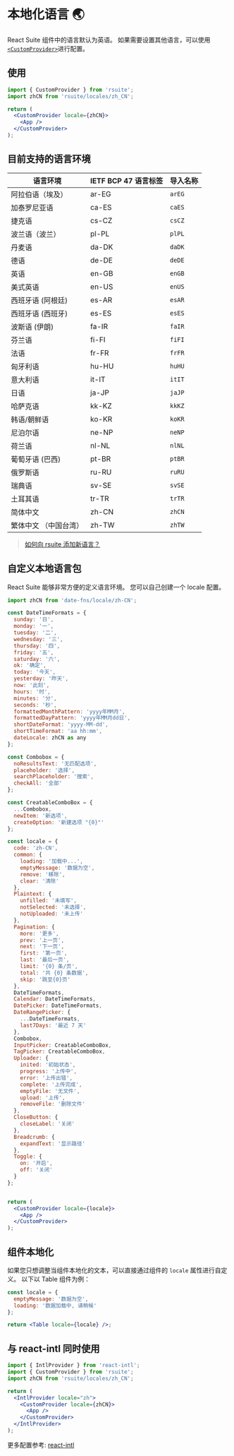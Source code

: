 # 本地化语言 🌏

React Suite 组件中的语言默认为英语。 如果需要设置其他语言，可以使用 [`<CustomProvider>`](/zh/components/custom-provider/)进行配置。

## 使用

```jsx
import { CustomProvider } from 'rsuite';
import zhCN from 'rsuite/locales/zh_CN';

return (
  <CustomProvider locale={zhCN}>
    <App />
  </CustomProvider>
);
```

<!--{include:`example.md`}-->

## 目前支持的语言环境

| 语言环境              | IETF BCP 47 语言标签 | 导入名称 |
| --------------------- | -------------------- | -------- |
| 阿拉伯语（埃及）      | ar-EG                | `arEG`   |
| 加泰罗尼亚语          | ca-ES                | `caES`   |
| 捷克语                | cs-CZ                | `csCZ`   |
| 波兰语（波兰）         | pl-PL                | `plPL` |
| 丹麦语                | da-DK                | `daDK`   |
| 德语                  | de-DE                | `deDE`   |
| 英语                  | en-GB                | `enGB`   |
| 美式英语              | en-US                | `enUS`   |
| 西班牙语 (阿根廷)     | es-AR                | `esAR`   |
| 西班牙语 (西班牙)     | es-ES                | `esES`   |
| 波斯语 (伊朗)         | fa-IR                | `faIR`   |
| 芬兰语                | fi-FI                | `fiFI`   |
| 法语                  | fr-FR                | `frFR`   |
| 匈牙利语              | hu-HU                | `huHU`   |
| 意大利语              | it-IT                | `itIT`   |
| 日语                  | ja-JP                | `jaJP`   |
| 哈萨克语              | kk-KZ                | `kkKZ`   |
| 韩语/朝鲜语           | ko-KR                | `koKR`   |
| 尼泊尔语              | ne-NP                | `neNP`   |
| 荷兰语                | nl-NL                | `nlNL`   |
| 葡萄牙语 (巴西)       | pt-BR                | `ptBR`   |
| 俄罗斯语              | ru-RU                | `ruRU`   |
| 瑞典语                | sv-SE                | `svSE`   |
| 土耳其语              | tr-TR                | `trTR`   |
| 简体中文              | zh-CN                | `zhCN`   |
| 繁体中文 （中国台湾） | zh-TW                | `zhTW`   |

> [如何向 rsuite 添加新语言？](https://github.com/rsuite/rsuite/discussions/2927)

## 自定义本地语言包

React Suite 能够非常方便的定义语言环境。 您可以自己创建一个 locale 配置。

```jsx
import zhCN from 'date-fns/locale/zh-CN';

const DateTimeFormats = {
  sunday: '日',
  monday: '一',
  tuesday: '二',
  wednesday: '三',
  thursday: '四',
  friday: '五',
  saturday: '六',
  ok: '确定',
  today: '今天',
  yesterday: '昨天',
  now: '此刻',
  hours: '时',
  minutes: '分',
  seconds: '秒',
  formattedMonthPattern: 'yyyy年MM月',
  formattedDayPattern: 'yyyy年MM月dd日',
  shortDateFormat: 'yyyy-MM-dd',
  shortTimeFormat: 'aa hh:mm',
  dateLocale: zhCN as any
};

const Combobox = {
  noResultsText: '无匹配选项',
  placeholder: '选择',
  searchPlaceholder: '搜索',
  checkAll: '全部'
};

const CreatableComboBox = {
  ...Combobox,
  newItem: '新选项',
  createOption: '新建选项 "{0}"'
};

const locale = {
  code: 'zh-CN',
  common: {
    loading: '加载中...',
    emptyMessage: '数据为空',
    remove: '移除',
    clear: '清除'
  },
  Plaintext: {
    unfilled: '未填写',
    notSelected: '未选择',
    notUploaded: '未上传'
  },
  Pagination: {
    more: '更多',
    prev: '上一页',
    next: '下一页',
    first: '第一页',
    last: '最后一页',
    limit: '{0} 条/页',
    total: '共 {0} 条数据',
    skip: '跳至{0}页'
  },
  DateTimeFormats,
  Calendar: DateTimeFormats,
  DatePicker: DateTimeFormats,
  DateRangePicker: {
    ...DateTimeFormats,
    last7Days: '最近 7 天'
  },
  Combobox,
  InputPicker: CreatableComboBox,
  TagPicker: CreatableComboBox,
  Uploader: {
    inited: '初始状态',
    progress: '上传中',
    error: '上传出错',
    complete: '上传完成',
    emptyFile: '无文件',
    upload: '上传',
    removeFile: '删除文件'
  },
  CloseButton: {
    closeLabel: '关闭'
  },
  Breadcrumb: {
    expandText: '显示路径'
  },
  Toggle: {
    on: '开启',
    off: '关闭'
  }
};


return (
  <CustomProvider locale={locale}>
    <App />
  </CustomProvider>
);
```

## 组件本地化

如果您只想调整当组件本地化的文本，可以直接通过组件的 `locale` 属性进行自定义。 以下以 Table 组件为例：

```jsx
const locale = {
  emptyMessage: '数据为空',
  loading: '数据加载中, 请稍候'
};

return <Table locale={locale} />;
```

<!--{include:(guide/i18n/fragments/locales.md)}-->

## 与 react-intl 同时使用

```jsx
import { IntlProvider } from 'react-intl';
import { CustomProvider } from 'rsuite';
import zhCN from 'rsuite/locales/zh_CN';

return (
  <IntlProvider locale="zh">
    <CustomProvider locale={zhCN}>
      <App />
    </CustomProvider>
  </IntlProvider>
);
```

更多配置参考: [react-intl](https://github.com/yahoo/react-intl)
